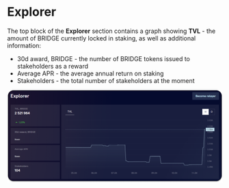# Explorer

The top block of the **Explorer** section contains a graph showing **TVL** - the amount of BRIDGE currently locked in staking, as well as additional information:

* 30d award, BRIDGE - the number of BRIDGE tokens issued to stakeholders as a reward
* Average APR - the average annual return on staking
* Stakeholders - the total number of stakeholders at the moment

![](<../../../../.gitbook/assets/image (7) (1).png>)
